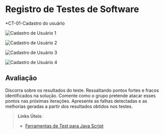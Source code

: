 # Registro de Testes de Software

*CT-01-Cadastro do usuário 

![Cadastro de Usuário 1](https://github.com/ICEI-PUC-Minas-PMV-ADS/pmv-ads-2021-2-e2-proj-int-t2-descarte-sustentavel/blob/dev/docs/img/teladecadastro.png.png)

![Cadastro de Usuário 2](https://github.com/ICEI-PUC-Minas-PMV-ADS/pmv-ads-2021-2-e2-proj-int-t2-descarte-sustentavel/blob/dev/docs/img/teladecadastro1.png.png)

![Cadastro de Usuário 3](teladecadastro2.png)

![Cadastro de Usuário 4](cadastroconcluidocomsucesso.png)





## Avaliação

Discorra sobre os resultados do teste. Ressaltando pontos fortes e fracos identificados na solução. Comente como o grupo pretende atacar esses pontos nas próximas iterações. Apresente as falhas detectadas e as melhorias geradas a partir dos resultados obtidos nos testes.

> **Links Úteis**:
> - [Ferramentas de Test para Java Script](https://geekflare.com/javascript-unit-testing/)

